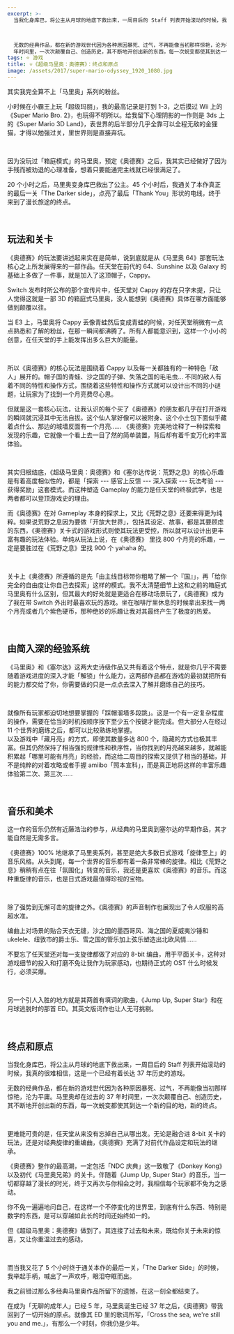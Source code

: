 ```yaml
---
excerpt: >-
  当我化身库巴，将公主从月球的地底下救出来，一周目后的 Staff 列表开始滚动的时候，我真的很难相信，这是一个已经有着长达 37 年历史的游戏。



  无数的经典作品，都在新的游戏世代因为各种原因暴死、过气，不再能像当初那样惊艳，沦为平庸……马里奥却在过去的 37
  年时间里，一次次颠覆自己、创造历史，其不断地开创出新的东西，每一次蜕变都使其到达一个新的目的地，新的终点。
tags: ⭐️ 游戏
title: ⭐️《超级马里奥：奥德赛》：终点和原点
image: /assets/2017/super-mario-odyssey_1920_1080.jpg
---
```


其实我完全算不上「马里奥」系列的粉丝。  

小时候在小霸王上玩「超级玛丽」，我的最高记录是打到 1-3，之后摸过 Wii 上的《Super Mario Bro. 2》，也玩得不明所以。给我留下心理阴影的一作则是 3ds 上的《Super Mario 3D Land》，表世界的后半部分几乎全靠可以全程无敌的金狸猫，才得以勉强过关，里世界则是直接弃坑。

<br>

因为没玩过「箱庭模式」的马里奥，预定《奥德赛》之后，我其实已经做好了因为手残而被劝退的心理准备，想着只要能通完主线就已经很满足了。  

20 个小时之后，马里奥变身库巴救出了公主。45 个小时后，我通关了本作真正的最后一关「The Darker side」，点亮了最后「Thank You」形状的电线，终于来到了漫长旅途的终点。

<br>

## 玩法和关卡
《奥德赛》的玩法要讲述起来实在是简单，说到底就是从《马里奥 64》那套玩法核心之上所发展得来的一部作品。任天堂在前代的 64、Sunshine 以及 Galaxy 的基础上多做了一件事，就是加入了这顶帽子，Cappy。  

Switch 发布时所公布的那个宣传片中，任天堂对 Cappy 的存在只字未提，只让人觉得这就是一部 3D 的箱庭式马里奥，没人能想到《奥德赛》具体在哪方面能够做到颠覆以往。  

当 E3 上，马里奥将 Cappy 丢像青蛙然后变成青蛙的时候，对任天堂稍微有一点点熟悉和了解的粉丝，在那一瞬间都沸腾了。所有人都能意识到，这样一个小小的创意，在任天堂的手上能发挥出多么巨大的能量。

<br>

所以《奥德赛》的核心玩法是围绕着 Cappy 以及每一关都独有的一种特色「敌人」展开的。帽子国的青蛙、沙之国的子弹、失落之国的毛毛虫… 不同的敌人有着不同的特性和操作方式，围绕着这些特性和操作方式就可以设计出不同的小谜题，让玩家为了找到一个月亮费尽心思。 

但就是这一套核心玩法，让我认识的每个买了《奥德赛》的朋友都几乎在打开游戏的瞬间就沉浸其中无法自拔。这个仙人掌好像可以被附身、这个小土包下面似乎藏着点什么、那边的城墙反面有一个月亮…… 《奥德赛》完美地诠释了一种探索和发现的乐趣，它就像一个看上去一目了然的简单装置，背后却有着千变万化的丰富体验。

<br>

其实归根结底，《超级马里奥：奥德赛》和《塞尔达传说：荒野之息》的核心乐趣是有着高度相似性的，都是「探索 --- 感官上反馈 --- 深入探索 --- 玩法考验 --- 获得奖励」这套模式。而这种塑造 Gameplay 的能力是任天堂的终极武学，也是两者都可以登顶游戏史的理由。  

而《奥德赛》在对 Gameplay 本身的探求上，又比《荒野之息》还要来得更为纯粹。如果说荒野之息因为要做「开放大世界」，包括其设定、故事，都是其要顾虑的东西，《奥德赛》关卡式的游戏形式则使其玩法更受控，所以就可以设计出更丰富有趣的玩法体验。单纯从玩法上说，在《奥德赛》 里找 800 个月亮的乐趣，一定是要胜过在《荒野之息》里找 900 个 yahaha 的。

<br>

关卡上《奥德赛》所遵循的是先「由主线目标带你粗略了解一个『国』」，再「给你完全的自由度让你自己去探索」这样的模式。我不太清楚细节上这和之前的箱庭式马里奥有什么区别，但其最大的好处就是更适合在移动场景玩了，《奥德赛》成为了我在带 Switch 外出时最喜欢玩的游戏。坐在咖啡厅里休息的时候拿出来找一两个月亮或者几个紫色硬币，那种绝妙的乐趣让我对其最终产生了极度的热爱。

<br>

## 由简入深的经验系统
《马里奥》和《塞尔达》这两大史诗级作品又共有着这个特点，就是你几乎不需要随着游戏进度的深入才能「解锁」什么能力，这两部作品都在游戏的最初就把所有的能力都交给了你，你需要做的只是一点点去深入了解并磨练自己的技巧。

<br>

就像所有玩家都迫切地想要掌握的「踩帽溜墙多段跳」。这是一个有一定复杂程度的操作，需要在恰当的时机按顺序按下至少五个按键才能完成。但大部分人在经过 11 个世界的磨练之后，都可以比较熟练地掌握。  
以及游戏中「藏月亮」的方式，即使其数量多达 800 个，隐藏的方式也极其丰富。但其仍然保持了相当强的规律性和秩序性，当你找到的月亮越来越多，就越能积累起「哪里可能有月亮」的经验，而这给二周目的探索又提供了相当的基础，并不是纯粹的对着攻略或者手握 amiibo「照本宣科」，而是真正地将这样的丰富乐趣体验第二次、第三次……

<br>

## 音乐和美术

这一作的音乐仍然有近藤浩治的参与，从经典的马里奥到塞尔达的早期作品，其才能自然是无需多言。  

《奥德赛》100% 地继承了马里奥系列，甚至是绝大多数日式游戏「旋律至上」的音乐风格。从头到尾，每一个世界的音乐都有着一条非常棒的旋律。相比《荒野之息》稍稍有点在往「氛围化」转变的音乐，我还是更喜欢《奥德赛》的音乐。而这种重旋律的音乐，也是日式游戏最值得珍视的宝物。

<br>

除了强势到无懈可击的旋律之外。《奥德赛》的声音制作也展现出了令人叹服的高超水准。  

编曲上对场景的贴合天衣无缝，沙之国的墨西哥风、海之国的夏威夷沙锤和 ukelele、纽敦市的爵士乐、雪之国的管乐加上弦乐塑造出北欧风情……

不要忘了任天堂还对每一支旋律都做了对应的 8-bit 编曲，用于平面关卡，这种对游戏细节的投入和打磨不免让我作为玩家感动，也期待正式的 OST 什么时候发行，必须买爆。

<br>

另一个引人入胜的地方就是其两首有填词的歌曲，《Jump Up, Super Star》和在月球逃脱时的那首 ED。其英文版词作也让人无可挑剔。

<br>

## 终点和原点
当我化身库巴，将公主从月球的地底下救出来，一周目后的 Staff 列表开始滚动的时候，我真的很难相信，这是一个已经有着长达 37 年历史的游戏。  

无数的经典作品，都在新的游戏世代因为各种原因暴死、过气，不再能像当初那样惊艳，沦为平庸。马里奥却在过去的 37 年时间里，一次次颠覆自己、创造历史，其不断地开创出新的东西，每一次蜕变都使其到达一个新的目的地，新的终点。

<br>

更难能可贵的是，任天堂从来没有忘掉自己从哪出发。无论是融合进 8-bit 关卡的玩法，还是对经典旋律的重编曲，《奥德赛》充满了对前代作品设定和玩法的继承。  

《奥德赛》整作的最高潮，一定包括「NDC 庆典」这一致敬了《Donkey Kong》以及初代《马里奥兄弟》的关卡。伴随着《Jump Up, Super Star》的音乐，当一切都穿越了漫长的时光，终于又再次与你相会之时，我相信每个玩家都不免为之感动。  

你不免一遍遍地问自己，在这样一个不停变化的世界里，到底有什么东西、特别是数字的东西，是可以穿越如此长的时间还始终如一的。  

但《超级马里奥：奥德赛》做到了。其连接了过去和未来，既给你关于未来的惊喜，又让你重温过去的感动。

<br>

而当我又花了 5 个小时终于通关本作的最后一关，「The Darker Side」的时候，我举起手柄，喊出了一声欢呼，眼泪夺眶而出。  

我之前错过那么多经典马里奥作品所留下的遗憾，在这一刻全都结束了。  

在成为「无聊的成年人」已经 5 年，马里奥诞生已经 37 年之后，《奥德赛》带我回到了一切开始的原点。就像其 ED 里的歌词所写，「Cross the sea, we're still you and me.」，有那么一个时刻，你我仍是少年。
